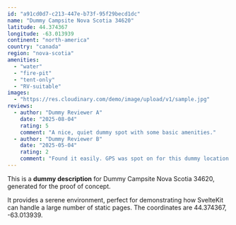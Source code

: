 ```yaml
---
id: "a91cd0d7-c213-447e-b73f-95f29becd1dc"
name: "Dummy Campsite Nova Scotia 34620"
latitude: 44.374367
longitude: -63.013939
continent: "north-america"
country: "canada"
region: "nova-scotia"
amenities:
  - "water"
  - "fire-pit"
  - "tent-only"
  - "RV-suitable"
images:
  - "https://res.cloudinary.com/demo/image/upload/v1/sample.jpg"
reviews:
  - author: "Dummy Reviewer A"
    date: "2025-08-04"
    rating: 5
    comment: "A nice, quiet dummy spot with some basic amenities."
  - author: "Dummy Reviewer B"
    date: "2025-05-04"
    rating: 2
    comment: "Found it easily. GPS was spot on for this dummy location."
---
```


This is a **dummy description** for Dummy Campsite Nova Scotia 34620, generated for the proof of concept.

It provides a serene environment, perfect for demonstrating how SvelteKit can handle a large number of static pages. The coordinates are 44.374367, -63.013939.
